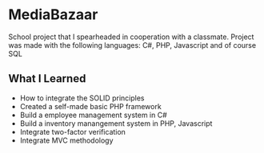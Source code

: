 # MediaBazaar
School project that I spearheaded in cooperation with a classmate. Project was made with the following languages: C#, PHP, Javascript and of course SQL

## What I Learned
* How to integrate the SOLID principles
* Created a self-made basic PHP framework
* Build a employee management system in C#
* Build a inventory manangement system in PHP, Javascript
* Integrate two-factor verification
* Integrate MVC methodology
